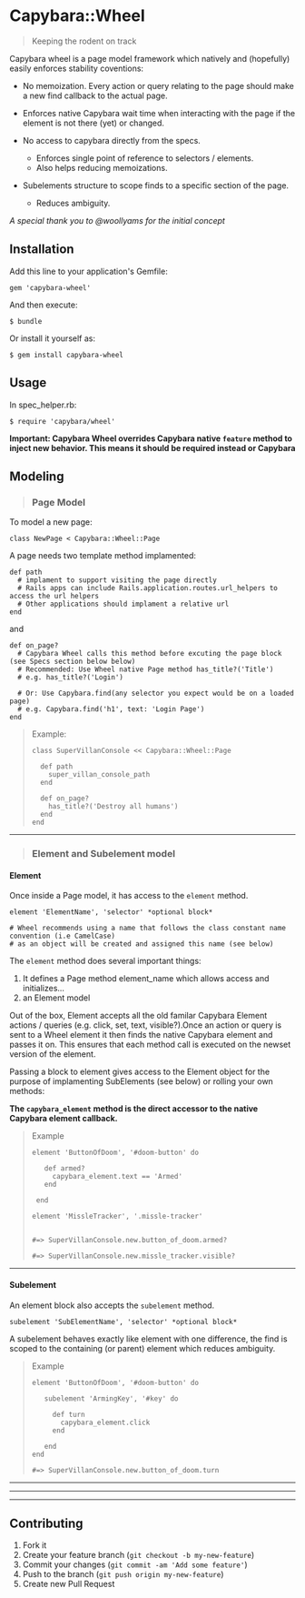 # Capybara::Wheel
> Keeping the rodent on track

Capybara wheel is a page model framework which natively and (hopefully) easily enforces stability coventions:

- No memoization. Every action or query relating to the page should make a new find callback to the actual page.
 - Enforces native Capybara wait time when interacting with the page if the element is not there (yet) or changed.

- No access to capybara directly from the specs.
  - Enforces single point of reference to selectors / elements.
  - Also helps reducing memoizations.

- Subelements structure to scope finds to a specific section of the page.
  - Reduces ambiguity.

*A special thank you to @woollyams for the initial concept*

## Installation

Add this line to your application's Gemfile:

    gem 'capybara-wheel'

And then execute:

    $ bundle

Or install it yourself as:

    $ gem install capybara-wheel

## Usage

In spec_helper.rb:

    $ require 'capybara/wheel'

**Important: Capybara Wheel overrides Capybara native `feature` method to inject new behavior. This means it should be required instead or Capybara**

## Modeling

> ### Page Model


To model a new page:

    class NewPage < Capybara::Wheel::Page

A page needs two template method implamented:

    def path
      # implament to support visiting the page directly
      # Rails apps can include Rails.application.routes.url_helpers to access the url helpers
      # Other applications should implament a relative url
    end

  and

    def on_page?
      # Capybara Wheel calls this method before excuting the page block (see Specs section below below)
      # Recommended: Use Wheel native Page method has_title?('Title')
      # e.g. has_title?('Login')

      # Or: Use Capybara.find(any selector you expect would be on a loaded page)
      # e.g. Capybara.find('h1', text: 'Login Page')
    end

> Example:
>
>     class SuperVillanConsole << Capybara::Wheel::Page
>
>       def path
>         super_villan_console_path
>       end
>
>       def on_page?
>         has_title?('Destroy all humans')
>       end
>     end

***

> ### Element and Subelement model

#### Element

Once inside a Page model, it has access to the `element` method.

    element 'ElementName', 'selector' *optional block*

    # Wheel recommends using a name that follows the class constant name convention (i.e CamelCase)
    # as an object will be created and assigned this name (see below)

The `element` method does several important things:

1. It defines a Page method element_name which allows access and initializes...
2. an Element model

Out of the box, Element accepts all the old familar Capybara Element actions / queries (e.g. click, set, text, visible?).Once an action or query is sent to a Wheel element it then finds the native Capybara element and passes it on. This ensures that each method call is executed on the newset version of the element.

Passing a block to element gives access to the Element object for the purpose of implamenting SubElements (see below) or rolling your own methods:

**The `capybara_element` method is the direct accessor to the native Capybara element callback.**

> Example
>
>     element 'ButtonOfDoom', '#doom-button' do
>
>        def armed?
>          capybara_element.text == 'Armed'
>        end
>
>      end
>
>     element 'MissleTracker', '.missle-tracker'
>
>
>     #=> SuperVillanConsole.new.button_of_doom.armed?
>
>     #=> SuperVillanConsole.new.missle_tracker.visible?
>

***

#### Subelement

An element block also accepts the `subelement` method.

    subelement 'SubElementName', 'selector' *optional block*

A subelement behaves exactly like element with one difference, the find is scoped to the containing (or parent) element which reduces ambiguity.

> Example
>
>     element 'ButtonOfDoom', '#doom-button' do
>
>        subelement 'ArmingKey', '#key' do
>
>          def turn
>            capybara_element.click
>          end
>
>        end
>     end
>
>     #=> SuperVillanConsole.new.button_of_doom.turn

***
***
***



## Contributing

1. Fork it
2. Create your feature branch (`git checkout -b my-new-feature`)
3. Commit your changes (`git commit -am 'Add some feature'`)
4. Push to the branch (`git push origin my-new-feature`)
5. Create new Pull Request